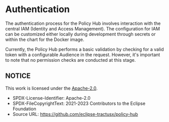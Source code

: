 # Authentication

The authentication process for the Policy Hub involves interaction with the central IAM (Identity and Access Management). The configuration for IAM can be customized either locally during development through secrets or within the chart for the Docker image.

Currently, the Policy Hub performs a basic validation by checking for a valid token with a configurable Audience in the request. However, it's important to note that no permission checks are conducted at this stage.

## NOTICE

This work is licensed under the [Apache-2.0](https://www.apache.org/licenses/LICENSE-2.0).

- SPDX-License-Identifier: Apache-2.0
- SPDX-FileCopyrightText: 2021-2023 Contributors to the Eclipse Foundation
- Source URL: https://github.com/eclipse-tractusx/policy-hub
